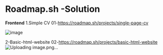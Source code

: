 # Roadmap.sh -Solution
**Frontend**
1.Simple CV
01-https://roadmap.sh/projects/single-page-cv


![image](https://github.com/user-attachments/assets/8e34403a-714e-461d-8061-6efe4dbfbd1e)

2-Basic-html-website
02-https://roadmap.sh/projects/basic-html-website
![Uploading image.png…]()


